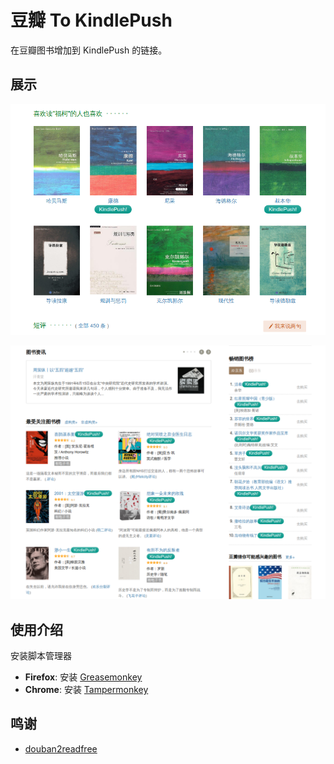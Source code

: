 # 豆瓣 To KindlePush

在豆瓣图书增加到 KindlePush 的链接。

## 展示

![screenshot 1](res/screenshot-area-1.png)

![screenshot 2](res/screenshot-area-2.png)


## 使用介绍

 安装脚本管理器

* **Firefox**: 安装 [Greasemonkey](https://addons.mozilla.org/en-UgS/firefox/addon/greasemonkey/)
* **Chrome**: 安装 [Tampermonkey](https://tampermonkey.net/)


## 鸣谢

- [douban2readfree](https://github.com/JiajunW/douban2readfree)
